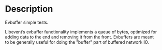 # Description

Evbuffer simple tests.

Libevent’s evbuffer functionality implements a queue of bytes, optimized for adding data to the end and removing it from the front.
Evbuffers are meant to be generally useful for doing the "buffer" part of buffered network IO. 
